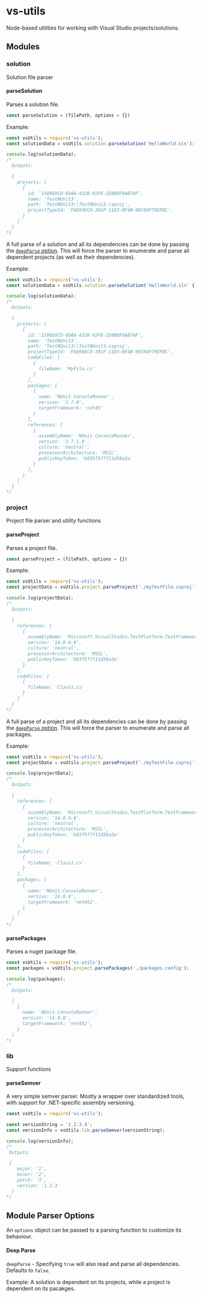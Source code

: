 # vs-utils

Node-based utilities for working with Visual Studio projects/solutions.

## Modules

### solution
Solution file parser

#### parseSolution
Parses a solution file.

```js
const parseSolution = (filePath, options = {})
```

Example:
```js
const vsUtils = require('vs-utils');
const solutionData = vsUtils.solution.parseSolution('HelloWorld.sln');

console.log(solutionData);
/*
  Outputs:

  {
    projects: [
      {
        id: '1580E0CD-6DAA-4328-92F6-2E0B0F0AB7AF',
        name: 'TestNUnit3',
        path: 'TestNUnit3\\TestNUnit3.csproj',
        projectTypeId: 'FAE04EC0-301F-11D3-BF4B-00C04F79EFBC',
      }
    ]
  }
*/
``` 

A full parse of a solution and all its dependencies can be done by passing the [`deepParse` option](#deep-parse). This will force the parser to enumerate and parse all dependent projects (as well as their dependencies).

Example:
```js
const vsUtils = require('vs-utils');
const solutionData = vsUtils.solution.parseSolution('HelloWorld.sln' { deepParse: true });

console.log(solutionData);
/*
  Outputs:

  {
    projects: [
      {
        id: '1580E0CD-6DAA-4328-92F6-2E0B0F0AB7AF',
        name: 'TestNUnit3',
        path: 'TestNUnit3\\TestNUnit3.csproj',
        projectTypeId: 'FAE04EC0-301F-11D3-BF4B-00C04F79EFBC',
        codeFiles: [
          {
            fileName: 'MyFile.cs'
          }
        ],
        packages: [
          {
            name: 'NUnit.ConsoleRunner',
            version: '3.7.0',
            targetFramework: 'net45'  
          }
        ],
        references: [
          {
            assemblyName: 'NUnit.ConsoleRunner',
            version: '3.7.1.0',
            culture: 'neutral',
            processorArchitecture: 'MSIL',
            publicKeyToken: 'b035f5f7f11d50a3a'
          }
        ],
      }
    ]
  }
*/
``` 

### project
Project file parser and utility functions

#### parseProject
Parses a project file.

```js
const parseProject = (filePath, options = {})
```

Example:
```js
const vsUtils = require('vs-utils');
const projectData = vsUtils.project.parseProject('./myTestFile.csproj');

console.log(projectData);
/*
  Outputs:

  {
    references: [
      {
        assemblyName: 'Microsoft.VisualStudio.TestPlatform.TestFramework',
        version: '14.0.0.0',
        culture: 'neutral',
        processorArchitecture: 'MSIL',
        publicKeyToken: 'b03f5f7f11d50a3a'
      }
    ],
    codeFiles: [
      {
        fileName: 'Class1.cs'
      }
    ]
  }
*/
``` 

A full parse of a project and all its dependencies can be done by passing the [`deepParse` option](#deep-parse). This will force the parser to enumerate and parse all packages.

Example:
```js
const vsUtils = require('vs-utils');
const projectData = vsUtils.project.parseProject('./myTestFile.csproj', { deepParse: true });

console.log(projectData);
/*
  Outputs:

  {
    references: [
      {
        assemblyName: 'Microsoft.VisualStudio.TestPlatform.TestFramework',
        version: '14.0.0.0',
        culture: 'neutral',
        processorArchitecture: 'MSIL',
        publicKeyToken: 'b03f5f7f11d50a3a'
      }
    ],
    codeFiles: [
      {
        fileName: 'Class1.cs'
      }
    ],
    packages: [
      {
        name: 'NUnit.ConsoleRunner',
        version: '14.0.0',
        targetFramework: 'net452',
      }
    ]
  }
*/
```

#### parsePackages
Parses a nuget package file.

```js
const vsUtils = require('vs-utils');
const packages = vsUtils.project.parsePackages('./packages.config');

console.log(packages);
/*
  Outputs:

  [
    {
      name: 'NUnit.ConsoleRunner',
      version: '14.0.0',
      targetFramework: 'net452',
    }
  ]
*/
``` 

### lib
Support functions

#### parseSemver
A very simple semver parser. Mostly a wrapper over standardized tools, with support for .NET-specific assembly versioning.

```js
const vsUtils = require('vs-utils');

const versionString = '1.2.3.4';
const versionInfo = vsUtils.lib.parseSemver(versionString);

console.log(versionInfo);
/*
 Outputs:

 {
    major: '1',
    minor: '2',
    patch: '3',
    version: '1.2.3'
  }
*/
```

## Module Parser Options
An `options` object can be passed to a parsing function to customize its behaviour.

#### Deep Parse
`deepParse` - Specifying `true` will also read and parse all dependencies. Defaults to `false`.

Example: A solution is dependent on its projects, while a project is dependent on its pacakges.